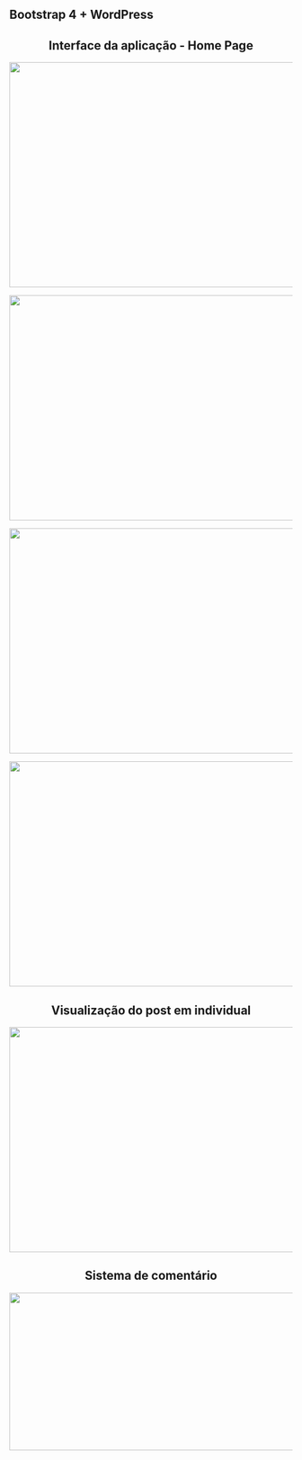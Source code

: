## Bootstrap 4 + WordPress

<h2 align="center">
 Interface da aplicação - Home Page
</h2>

<p align="center">
  <img width="800" height="400" src="https://user-images.githubusercontent.com/58946493/124368399-19da9700-dc37-11eb-8d93-c921be3b457e.PNG">
</p>

<p align="center">
  <img width="800" height="400" src="https://user-images.githubusercontent.com/58946493/124368398-19420080-dc37-11eb-9819-72412478848b.PNG">
</p>

<p align="center">
  <img width="800" height="400" src="https://user-images.githubusercontent.com/58946493/124368397-18a96a00-dc37-11eb-9818-4940807ea795.PNG">
</p>


<p align="center">
  <img width="800" height="400" src="https://user-images.githubusercontent.com/58946493/124368400-19da9700-dc37-11eb-8844-039fba76529f.PNG">
</p>

<h2 align="center">
  Visualização do post em individual
</h2>


<p align="center">
  <img width="800" height="400" src="https://user-images.githubusercontent.com/58946493/124368401-1a732d80-dc37-11eb-9a8f-2f295286dac8.PNG">
</p>

<h2 align="center">
  Sistema de comentário
</h2>


<p align="center">
  <img width="800" height="280" src="https://user-images.githubusercontent.com/58946493/124368324-95881400-dc36-11eb-95af-0387875d3fd9.png">
</p>

